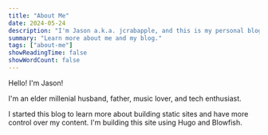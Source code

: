 ```yaml
---
title: "About Me"
date: 2024-05-24
description: "I'm Jason a.k.a. jcrabapple, and this is my personal blog about my life and my interests."
summary: "Learn more about me and my blog."
tags: ["about-me"]
showReadingTime: false
showWordCount: false
---
```

Hello! I'm Jason!

I'm an elder millenial husband, father, music lover, and tech enthusiast.

I started this blog to learn more about building static sites and have more control over my content. I'm building this site using Hugo and Blowfish.

